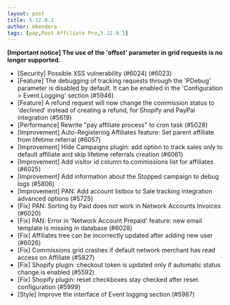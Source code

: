 ```yaml
---
layout: post
title: 5.12.0.1
author: mkendera
tags: [pap,Post Affiliate Pro,5.12.0.1]
---
```


**[Important notice] The use of the 'offset' parameter in grid requests is no longer supported.**

- [Security] Possible XSS vulnerability (#6024) (#6023)
- [Feature] The debugging of tracking requests through the 'PDebug' parameter is disabled by default. It can be enabled in the 'Configuration > Event Logging' section (#5946)
- [Feature] A refund request will now change the commission status to 'declined' instead of creating a refund, for Shopify and PayPal integration (#5619)
- [Performance] Rewrite "pay affiliate process" to cron task (#5028)
- [Improvement] Auto-Registering Affiliates feature: Set parent affiliate from lifetime referral (#6057)
- [Improvement] Hide Campaigns plugin: add option to track sales only to default affiliate and skip lifetime referrals creation (#6061)
- [Improvement] Add visitor id column to commissions list for affiliates (#6025)
- [Improvement] Add information about the Stopped campaign to debug logs (#5806)
- [Improvement] PAN: Add account listbox to Sale tracking integration advanced options (#5725)
- [Fix] PAN: Sorting by Paid does not work in Network Accounts Invoices (#6020)
- [Fix] PAN: Error in 'Network Account Prepaid' feature: new email template is missing in database (#6028)
- [Fix] Affiliates tree can be incorrectly updated after adding new user (#6026)
- [Fix] Commissions grid crashes if default network merchant has read access on Affiliate (#5827)
- [Fix] Shopify plugin: checkout token is updated only if automatic status change is enabled (#5592)
- [Fix] Shopify plugin: reset checkboxes stay checked after reset configuration (#5999)
- [Style] Improve the interface of Event logging section (#5987)
